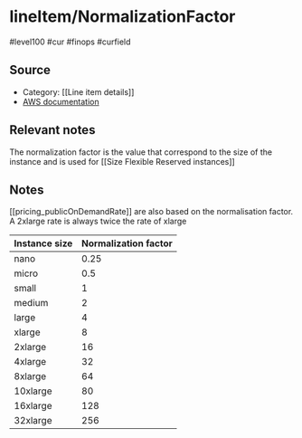 # lineItem/NormalizationFactor


#level100 #cur #finops #curfield

## Source
- Category: [[Line item details]]
- [AWS documentation](https://docs.aws.amazon.com/cur/latest/userguide/Lineitem-columns.html#Lineitem-details-N)

## Relevant notes
The normalization factor is the value that correspond to the size of the instance and is used for [[Size Flexible Reserved instances]]

## Notes

[[pricing_publicOnDemandRate]] are also based on the normalisation factor. A 2xlarge rate is always twice the rate of xlarge

| Instance size | Normalization factor |
| ------------- | -------------------- |
| nano          | 0.25                 |
| micro         | 0.5                  |
| small         | 1                    |
| medium        | 2                    |
| large         | 4                    |
| xlarge        | 8                    |
| 2xlarge       | 16                   |
| 4xlarge       | 32                   |
| 8xlarge       | 64                   |
| 10xlarge      | 80                   |
| 16xlarge      | 128                  |
| 32xlarge      | 256                  |